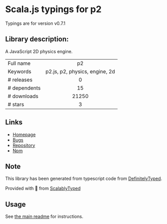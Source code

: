 
# Scala.js typings for p2

Typings are for version v0.7.1

## Library description:
A JavaScript 2D physics engine.

|                    |                 |
| ------------------ | :-------------: |
| Full name          | p2 |
| Keywords           | p2.js, p2, physics, engine, 2d |
| # releases         | 0 |
| # dependents       | 15 |
| # downloads        | 21250 |
| # stars            | 3 |

## Links
- [Homepage](https://github.com/schteppe/p2.js#readme)
- [Bugs](https://github.com/schteppe/p2.js/issues)
- [Repository](https://github.com/schteppe/p2.js)
- [Npm](https://www.npmjs.com/package/p2)
    


## Note
This library has been generated from typescript code from [DefinitelyTyped](https://definitelytyped.org).

Provided with :purple_heart: from [ScalablyTyped](https://github.com/oyvindberg/ScalablyTyped)

## Usage
See [the main readme](../../readme.md) for instructions.


